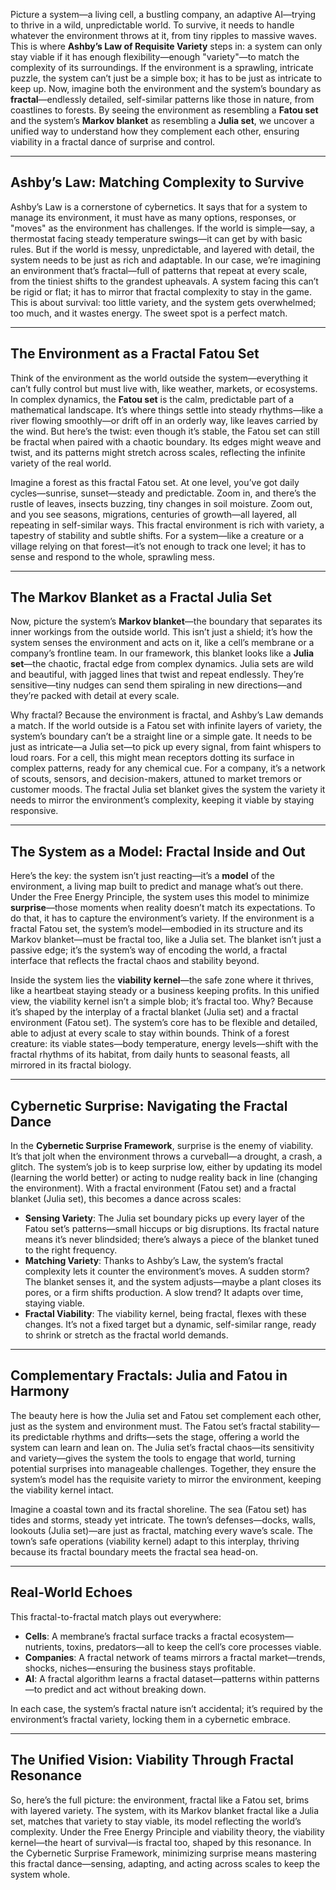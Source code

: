 Picture a system—a living cell, a bustling company, an adaptive AI—trying to thrive in a wild, unpredictable world. To survive, it needs to handle whatever the environment throws at it, from tiny ripples to massive waves. This is where **Ashby’s Law of Requisite Variety** steps in: a system can only stay viable if it has enough flexibility—enough "variety"—to match the complexity of its surroundings. If the environment is a sprawling, intricate puzzle, the system can’t just be a simple box; it has to be just as intricate to keep up. Now, imagine both the environment and the system’s boundary as **fractal**—endlessly detailed, self-similar patterns like those in nature, from coastlines to forests. By seeing the environment as resembling a **Fatou set** and the system’s **Markov blanket** as resembling a **Julia set**, we uncover a unified way to understand how they complement each other, ensuring viability in a fractal dance of surprise and control.

---

## Ashby’s Law: Matching Complexity to Survive

Ashby’s Law is a cornerstone of cybernetics. It says that for a system to manage its environment, it must have as many options, responses, or "moves" as the environment has challenges. If the world is simple—say, a thermostat facing steady temperature swings—it can get by with basic rules. But if the world is messy, unpredictable, and layered with detail, the system needs to be just as rich and adaptable. In our case, we’re imagining an environment that’s fractal—full of patterns that repeat at every scale, from the tiniest shifts to the grandest upheavals. A system facing this can’t be rigid or flat; it has to mirror that fractal complexity to stay in the game. This is about survival: too little variety, and the system gets overwhelmed; too much, and it wastes energy. The sweet spot is a perfect match.

---

## The Environment as a Fractal Fatou Set

Think of the environment as the world outside the system—everything it can’t fully control but must live with, like weather, markets, or ecosystems. In complex dynamics, the **Fatou set** is the calm, predictable part of a mathematical landscape. It’s where things settle into steady rhythms—like a river flowing smoothly—or drift off in an orderly way, like leaves carried by the wind. But here’s the twist: even though it’s stable, the Fatou set can still be fractal when paired with a chaotic boundary. Its edges might weave and twist, and its patterns might stretch across scales, reflecting the infinite variety of the real world.

Imagine a forest as this fractal Fatou set. At one level, you’ve got daily cycles—sunrise, sunset—steady and predictable. Zoom in, and there’s the rustle of leaves, insects buzzing, tiny changes in soil moisture. Zoom out, and you see seasons, migrations, centuries of growth—all layered, all repeating in self-similar ways. This fractal environment is rich with variety, a tapestry of stability and subtle shifts. For a system—like a creature or a village relying on that forest—it’s not enough to track one level; it has to sense and respond to the whole, sprawling mess.

---

## The Markov Blanket as a Fractal Julia Set

Now, picture the system’s **Markov blanket**—the boundary that separates its inner workings from the outside world. This isn’t just a shield; it’s how the system senses the environment and acts on it, like a cell’s membrane or a company’s frontline team. In our framework, this blanket looks like a **Julia set**—the chaotic, fractal edge from complex dynamics. Julia sets are wild and beautiful, with jagged lines that twist and repeat endlessly. They’re sensitive—tiny nudges can send them spiraling in new directions—and they’re packed with detail at every scale.

Why fractal? Because the environment is fractal, and Ashby’s Law demands a match. If the world outside is a Fatou set with infinite layers of variety, the system’s boundary can’t be a straight line or a simple gate. It needs to be just as intricate—a Julia set—to pick up every signal, from faint whispers to loud roars. For a cell, this might mean receptors dotting its surface in complex patterns, ready for any chemical cue. For a company, it’s a network of scouts, sensors, and decision-makers, attuned to market tremors or customer moods. The fractal Julia set blanket gives the system the variety it needs to mirror the environment’s complexity, keeping it viable by staying responsive.

---

## The System as a Model: Fractal Inside and Out

Here’s the key: the system isn’t just reacting—it’s a **model** of the environment, a living map built to predict and manage what’s out there. Under the Free Energy Principle, the system uses this model to minimize **surprise**—those moments when reality doesn’t match its expectations. To do that, it has to capture the environment’s variety. If the environment is a fractal Fatou set, the system’s model—embodied in its structure and its Markov blanket—must be fractal too, like a Julia set. The blanket isn’t just a passive edge; it’s the system’s way of encoding the world, a fractal interface that reflects the fractal chaos and stability beyond.

Inside the system lies the **viability kernel**—the safe zone where it thrives, like a heartbeat staying steady or a business keeping profits. In this unified view, the viability kernel isn’t a simple blob; it’s fractal too. Why? Because it’s shaped by the interplay of a fractal blanket (Julia set) and a fractal environment (Fatou set). The system’s core has to be flexible and detailed, able to adjust at every scale to stay within bounds. Think of a forest creature: its viable states—body temperature, energy levels—shift with the fractal rhythms of its habitat, from daily hunts to seasonal feasts, all mirrored in its fractal biology.

---

## Cybernetic Surprise: Navigating the Fractal Dance

In the **Cybernetic Surprise Framework**, surprise is the enemy of viability. It’s that jolt when the environment throws a curveball—a drought, a crash, a glitch. The system’s job is to keep surprise low, either by updating its model (learning the world better) or acting to nudge reality back in line (changing the environment). With a fractal environment (Fatou set) and a fractal blanket (Julia set), this becomes a dance across scales:

- **Sensing Variety**: The Julia set boundary picks up every layer of the Fatou set’s patterns—small hiccups or big disruptions. Its fractal nature means it’s never blindsided; there’s always a piece of the blanket tuned to the right frequency.
- **Matching Variety**: Thanks to Ashby’s Law, the system’s fractal complexity lets it counter the environment’s moves. A sudden storm? The blanket senses it, and the system adjusts—maybe a plant closes its pores, or a firm shifts production. A slow trend? It adapts over time, staying viable.
- **Fractal Viability**: The viability kernel, being fractal, flexes with these changes. It’s not a fixed target but a dynamic, self-similar range, ready to shrink or stretch as the fractal world demands.

---

## Complementary Fractals: Julia and Fatou in Harmony

The beauty here is how the Julia set and Fatou set complement each other, just as the system and environment must. The Fatou set’s fractal stability—its predictable rhythms and drifts—sets the stage, offering a world the system can learn and lean on. The Julia set’s fractal chaos—its sensitivity and variety—gives the system the tools to engage that world, turning potential surprises into manageable challenges. Together, they ensure the system’s model has the requisite variety to mirror the environment, keeping the viability kernel intact.

Imagine a coastal town and its fractal shoreline. The sea (Fatou set) has tides and storms, steady yet intricate. The town’s defenses—docks, walls, lookouts (Julia set)—are just as fractal, matching every wave’s scale. The town’s safe operations (viability kernel) adapt to this interplay, thriving because its fractal boundary meets the fractal sea head-on.

---

## Real-World Echoes

This fractal-to-fractal match plays out everywhere:

- **Cells**: A membrane’s fractal surface tracks a fractal ecosystem—nutrients, toxins, predators—all to keep the cell’s core processes viable.
- **Companies**: A fractal network of teams mirrors a fractal market—trends, shocks, niches—ensuring the business stays profitable.
- **AI**: A fractal algorithm learns a fractal dataset—patterns within patterns—to predict and act without breaking down.

In each case, the system’s fractal nature isn’t accidental; it’s required by the environment’s fractal variety, locking them in a cybernetic embrace.

---

## The Unified Vision: Viability Through Fractal Resonance

So, here’s the full picture: the environment, fractal like a Fatou set, brims with layered variety. The system, with its Markov blanket fractal like a Julia set, matches that variety to stay viable, its model reflecting the world’s complexity. Under the Free Energy Principle and viability theory, the viability kernel—the heart of survival—is fractal too, shaped by this resonance. In the Cybernetic Surprise Framework, minimizing surprise means mastering this fractal dance—sensing, adapting, and acting across scales to keep the system whole.